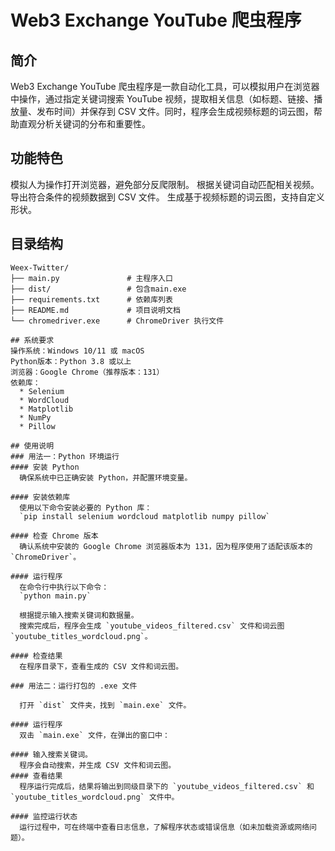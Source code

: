 # Web3 Exchange YouTube 爬虫程序

## 简介
Web3 Exchange YouTube 爬虫程序是一款自动化工具，可以模拟用户在浏览器中操作，通过指定关键词搜索 YouTube 视频，提取相关信息（如标题、链接、播放量、发布时间）并保存到 CSV 文件。同时，程序会生成视频标题的词云图，帮助直观分析关键词的分布和重要性。

## 功能特色
模拟人为操作打开浏览器，避免部分反爬限制。
根据关键词自动匹配相关视频。
导出符合条件的视频数据到 CSV 文件。
生成基于视频标题的词云图，支持自定义形状。

## 目录结构

```plaintext
Weex-Twitter/
├── main.py               # 主程序入口
├── dist/                 # 包含main.exe
├── requirements.txt      # 依赖库列表
├── README.md             # 项目说明文档
└── chromedriver.exe      # ChromeDriver 执行文件

## 系统要求
操作系统：Windows 10/11 或 macOS
Python版本：Python 3.8 或以上
浏览器：Google Chrome（推荐版本：131）
依赖库：
  * Selenium
  * WordCloud
  * Matplotlib
  * NumPy
  * Pillow

## 使用说明
### 用法一：Python 环境运行
#### 安装 Python
  确保系统中已正确安装 Python，并配置环境变量。

#### 安装依赖库
  使用以下命令安装必要的 Python 库：
  `pip install selenium wordcloud matplotlib numpy pillow`

#### 检查 Chrome 版本
  确认系统中安装的 Google Chrome 浏览器版本为 131，因为程序使用了适配该版本的 `ChromeDriver`。

#### 运行程序
  在命令行中执行以下命令：
  `python main.py`

  根据提示输入搜索关键词和数据量。
  搜索完成后，程序会生成 `youtube_videos_filtered.csv` 文件和词云图 `youtube_titles_wordcloud.png`。

#### 检查结果
  在程序目录下，查看生成的 CSV 文件和词云图。

### 用法二：运行打包的 .exe 文件

  打开 `dist` 文件夹，找到 `main.exe` 文件。

#### 运行程序
  双击 `main.exe` 文件，在弹出的窗口中：

#### 输入搜索关键词。
  程序会自动搜索，并生成 CSV 文件和词云图。
#### 查看结果
  程序运行完成后，结果将输出到同级目录下的 `youtube_videos_filtered.csv` 和 `youtube_titles_wordcloud.png` 文件中。

#### 监控运行状态
  运行过程中，可在终端中查看日志信息，了解程序状态或错误信息（如未加载资源或网络问题）。
